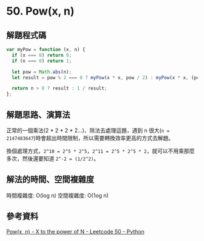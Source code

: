 # 50. Pow(x, n)

## 解題程式碼

```javascript
var myPow = function (x, n) {
  if (x === 0) return 0;
  if (n === 0) return 1;

  let pow = Math.abs(n);
  let result = pow % 2 === 0 ? myPow(x * x, pow / 2) : myPow(x * x, (pow - 1) / 2) * x;

  return n > 0 ? result : 1 / result;
};
```

## 解題思路、演算法

正常的一個乘法(2 * 2 * 2 * 2...)、除法去處理這題，遇到 n 很大(`n = 2147483647`)時會超出時間限制，所以需要轉換效率更高的方式去解題。

換個處理方式，`2^10 = 2^5 * 2^5`，`2^11 = 2^5 * 2^5 * 2`，就可以不用乘那麼多次，然後還要知道 `2^-2 = (1/2^2)`。

## 解法的時間、空間複雜度

時間複雜度: O(log n)
空間複雜度: O(1og n)

## 參考資料

[Pow(x, n) - X to the power of N - Leetcode 50 - Python](https://youtu.be/g9YQyYi4IQQ?si=Mk2xaT8ufNpa_Rcj)
